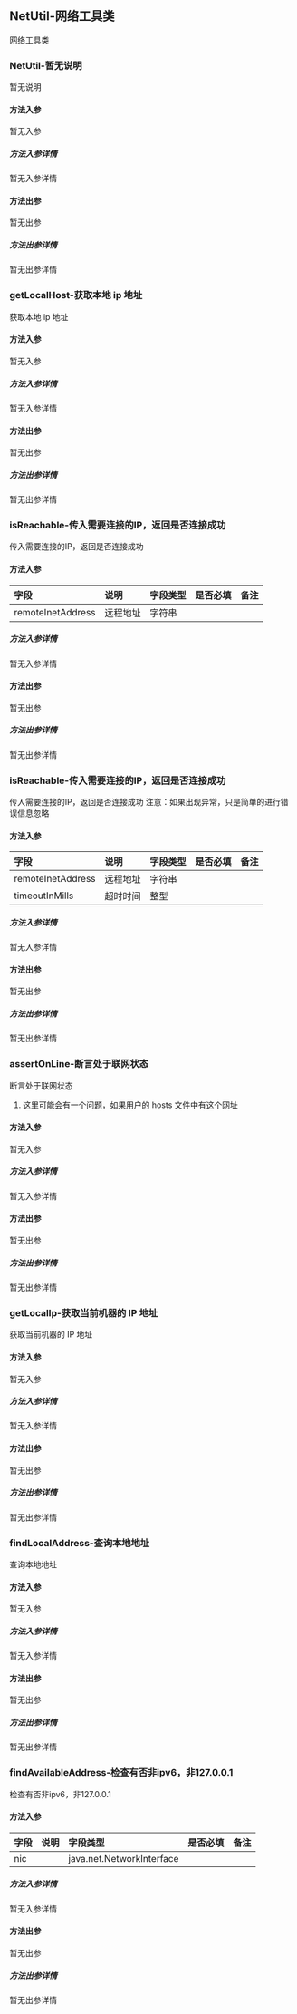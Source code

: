 ## NetUtil-网络工具类

网络工具类

### NetUtil-暂无说明

暂无说明

#### 方法入参

暂无入参

##### 方法入参详情

暂无入参详情

#### 方法出参

暂无出参

##### 方法出参详情

暂无出参详情

### getLocalHost-获取本地 ip 地址

获取本地 ip 地址

#### 方法入参

暂无入参

##### 方法入参详情

暂无入参详情

#### 方法出参

暂无出参

##### 方法出参详情

暂无出参详情

### isReachable-传入需要连接的IP，返回是否连接成功

传入需要连接的IP，返回是否连接成功

#### 方法入参

| 字段 | 说明 | 字段类型 | 是否必填 | 备注 |
|:---|:---|:---|:---|:----|
| remoteInetAddress | 远程地址 | 字符串 |  |  |

##### 方法入参详情

暂无入参详情

#### 方法出参

暂无出参

##### 方法出参详情

暂无出参详情

### isReachable-传入需要连接的IP，返回是否连接成功

传入需要连接的IP，返回是否连接成功
注意：如果出现异常，只是简单的进行错误信息忽略

#### 方法入参

| 字段 | 说明 | 字段类型 | 是否必填 | 备注 |
|:---|:---|:---|:---|:----|
| remoteInetAddress | 远程地址 | 字符串 |  |  |
| timeoutInMills | 超时时间 | 整型 |  |  |

##### 方法入参详情

暂无入参详情

#### 方法出参

暂无出参

##### 方法出参详情

暂无出参详情

### assertOnLine-断言处于联网状态

断言处于联网状态
1. 这里可能会有一个问题，如果用户的 hosts 文件中有这个网址

#### 方法入参

暂无入参

##### 方法入参详情

暂无入参详情

#### 方法出参

暂无出参

##### 方法出参详情

暂无出参详情

### getLocalIp-获取当前机器的 IP 地址

获取当前机器的 IP 地址

#### 方法入参

暂无入参

##### 方法入参详情

暂无入参详情

#### 方法出参

暂无出参

##### 方法出参详情

暂无出参详情

### findLocalAddress-查询本地地址

查询本地地址

#### 方法入参

暂无入参

##### 方法入参详情

暂无入参详情

#### 方法出参

暂无出参

##### 方法出参详情

暂无出参详情

### findAvailableAddress-检查有否非ipv6，非127.0.0.1

检查有否非ipv6，非127.0.0.1

#### 方法入参

| 字段 | 说明 | 字段类型 | 是否必填 | 备注 |
|:---|:---|:---|:---|:----|
| nic |  | java.net.NetworkInterface |  |  |

##### 方法入参详情

暂无入参详情

#### 方法出参

暂无出参

##### 方法出参详情

暂无出参详情




